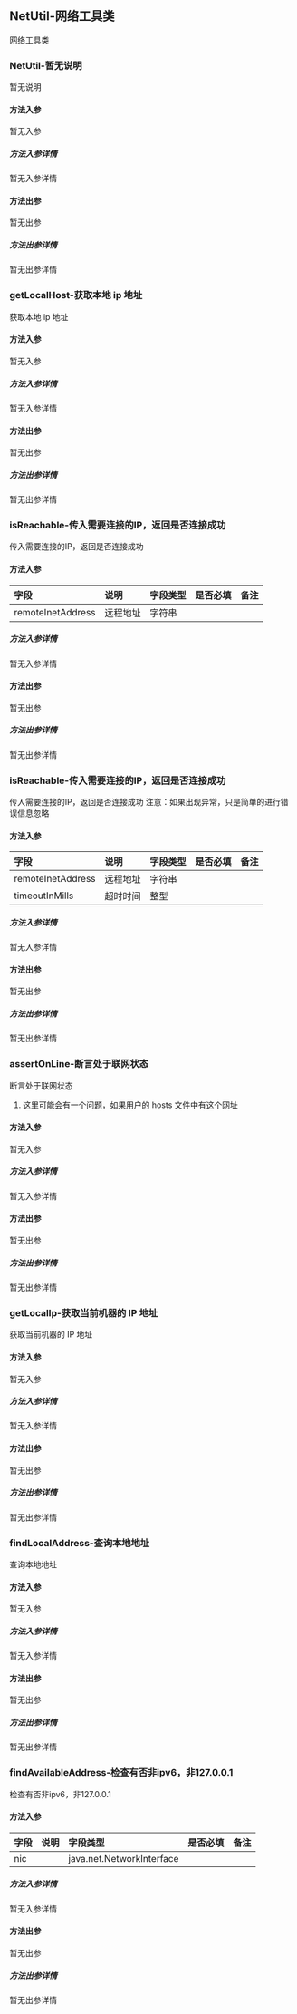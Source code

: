 ## NetUtil-网络工具类

网络工具类

### NetUtil-暂无说明

暂无说明

#### 方法入参

暂无入参

##### 方法入参详情

暂无入参详情

#### 方法出参

暂无出参

##### 方法出参详情

暂无出参详情

### getLocalHost-获取本地 ip 地址

获取本地 ip 地址

#### 方法入参

暂无入参

##### 方法入参详情

暂无入参详情

#### 方法出参

暂无出参

##### 方法出参详情

暂无出参详情

### isReachable-传入需要连接的IP，返回是否连接成功

传入需要连接的IP，返回是否连接成功

#### 方法入参

| 字段 | 说明 | 字段类型 | 是否必填 | 备注 |
|:---|:---|:---|:---|:----|
| remoteInetAddress | 远程地址 | 字符串 |  |  |

##### 方法入参详情

暂无入参详情

#### 方法出参

暂无出参

##### 方法出参详情

暂无出参详情

### isReachable-传入需要连接的IP，返回是否连接成功

传入需要连接的IP，返回是否连接成功
注意：如果出现异常，只是简单的进行错误信息忽略

#### 方法入参

| 字段 | 说明 | 字段类型 | 是否必填 | 备注 |
|:---|:---|:---|:---|:----|
| remoteInetAddress | 远程地址 | 字符串 |  |  |
| timeoutInMills | 超时时间 | 整型 |  |  |

##### 方法入参详情

暂无入参详情

#### 方法出参

暂无出参

##### 方法出参详情

暂无出参详情

### assertOnLine-断言处于联网状态

断言处于联网状态
1. 这里可能会有一个问题，如果用户的 hosts 文件中有这个网址

#### 方法入参

暂无入参

##### 方法入参详情

暂无入参详情

#### 方法出参

暂无出参

##### 方法出参详情

暂无出参详情

### getLocalIp-获取当前机器的 IP 地址

获取当前机器的 IP 地址

#### 方法入参

暂无入参

##### 方法入参详情

暂无入参详情

#### 方法出参

暂无出参

##### 方法出参详情

暂无出参详情

### findLocalAddress-查询本地地址

查询本地地址

#### 方法入参

暂无入参

##### 方法入参详情

暂无入参详情

#### 方法出参

暂无出参

##### 方法出参详情

暂无出参详情

### findAvailableAddress-检查有否非ipv6，非127.0.0.1

检查有否非ipv6，非127.0.0.1

#### 方法入参

| 字段 | 说明 | 字段类型 | 是否必填 | 备注 |
|:---|:---|:---|:---|:----|
| nic |  | java.net.NetworkInterface |  |  |

##### 方法入参详情

暂无入参详情

#### 方法出参

暂无出参

##### 方法出参详情

暂无出参详情




